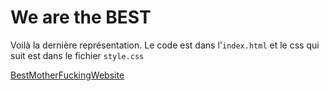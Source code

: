 # We are the BEST

Voilà la dernière représentation. Le code est dans l'```index.html``` et le css qui suit est dans le fichier ```style.css``` 

[BestMotherFuckingWebsite](https://eimrik.github.io/EimRik-bestmotherfucker.github.io/)